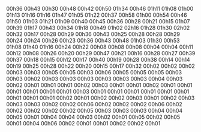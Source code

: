 00h36
00h43
00h30
00h48
00h42
00h50
01h34
00h46
01h11
01h08
01h00
01h13
01h16
01h16
01h47
01h05
01h22
00h37
00h58
01h00
00h54
00h46
01h50
01h03
01h21
01h09
00h40
00h45
00h36
00h28
00h21
00h15
01h07
00h39
01h17
00h43
00h34
01h18
00h49
01h02
02h16
01h28
01h30
02h02
00h32
00h17
00h28
00h29
00h36
00h43
00h25
00h28
00h28
00h29
00h24
00h24
00h26
00h23
00h36
00h43
00h48
01h03
01h30
00h53
01h08
01h40
01h16
00h24
00h22
00h08
00h08
00h08
00h04
00h04
00h11
00h12
00h08
00h26
00h20
00h29
00h47
00h21
00h16
00h28
00h27
00h39
00h37
00h18
00h15
00h12
00h17
00h40
00h19
00h28
00h38
00h14
00h14
00h19
00h25
00h28
00h22
00h20
00h15
00h17
00h32
00h02
00h02
00h02
00h03
00h03
00h05
00h05
00h03
00h06
00h05
00h05
00h05
00h03
00h03
00h02
00h03
00h03
00h03
00h03
00h03
00h03
00h04
00h03
00h02
00h01
00h01
00h01
00h02
00h03
00h01
00h01
00h02
00h01
00h01
00h01
00h01
00h01
00h01
00h03
00h01
00h01
00h01
00h01
00h01
00h01
00h01
00h01
00h01
00h02
00h01
00h02
00h02
00h03
00h01
00h02
00h03
00h03
00h03
00h02
00h02
00h06
00h02
00h02
00h02
00h06
00h02
00h02
00h02
00h02
00h02
00h05
00h03
00h03
00h03
00h04
00h04
00h05
00h01
00h04
00h04
00h03
00h02
00h01
00h05
00h02
00h05
00h01
00h04
00h06
00h02
00h01
00h01
00h02
00h02
00h01
